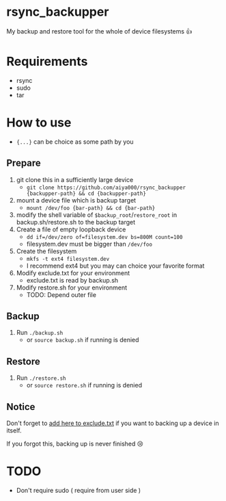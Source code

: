 # rsync_backupper
My backup and restore tool for the whole of device filesystems :+1:

# Requirements
- rsync
- sudo
- tar


# How to use

- `{...}` can be choice as some path by you

## Prepare

1. git clone this in a sufficiently large device
    - `git clone https://github.com/aiya000/rsync_backupper {backupper-path} && cd {backupper-path}`
2. mount a device file which is backup target
    - `mount /dev/foo {bar-path} && cd {bar-path}`
3. modify the shell variable of `$backup_root`/`restore_root` in backup.sh/restore.sh to the backup target
4. Create a file of empty loopback device
    - `dd if=/dev/zero of=filesystem.dev bs=800M count=100`
    - filesystem.dev must be bigger than `/dev/foo`
5. Create the filesystem
    - `mkfs -t ext4 filesystem.dev`
    - I recommend ext4 but you may can choice your favorite format
6. Modify exclude.txt for your environment <a name="modify-exclude-txt"></a>
    - exclude.txt is read by backup.sh
7. Modify restore.sh for your environment
    - TODO: Depend outer file

## Backup

1. Run `./backup.sh`
    - or `source backup.sh` if running is denied

## Restore

1. Run `./restore.sh`
    - or `source restore.sh` if running is denied

## Notice
Don't forget to [add here to exclude.txt](#modify-exclude-txt)
if you want to backing up a device in itself.

If you forgot this, backing up is never finished :cry:


# TODO

- Don't require sudo ( require from user side )
